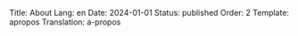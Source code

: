 Title: About
Lang: en
Date: 2024-01-01
Status: published
Order: 2
Template: apropos
Translation: a-propos